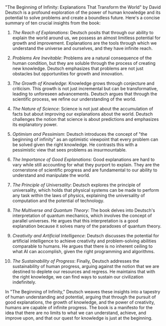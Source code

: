 "The Beginning of Infinity: Explanations That Transform the World" by David Deutsch is a profound exploration of the power of human knowledge and its potential to solve problems and create a boundless future. Here's a concise summary of ten crucial insights from the book:

1. *The Reach of Explanations*: Deutsch posits that through our ability to explain the world around us, we possess an almost limitless potential for growth and improvement. Explanations are the tools through which we understand the universe and ourselves, and they have infinite reach.

2. *Problems Are Inevitable*: Problems are a natural consequence of the human condition, but they are soluble through the process of creating new knowledge. Deutsch emphasizes that problems are not just obstacles but opportunities for growth and innovation.

3. *The Growth of Knowledge*: Knowledge grows through conjecture and criticism. This growth is not just incremental but can be transformative, leading to unforeseen advancements. Deutsch argues that through the scientific process, we refine our understanding of the world.

4. *The Nature of Science*: Science is not just about the accumulation of facts but about improving our explanations about the world. Deutsch challenges the notion that science is about predictions and emphasizes its explanatory power.

5. *Optimism and Pessimism*: Deutsch introduces the concept of "the beginning of infinity" as an optimistic viewpoint that every problem can be solved given the right knowledge. He contrasts this with a pessimistic view that sees problems as insurmountable.

6. *The Importance of Good Explanations*: Good explanations are hard to vary while still accounting for what they purport to explain. They are the cornerstone of scientific progress and are fundamental to our ability to understand and manipulate the world.

7. *The Principle of Universality*: Deutsch explores the principle of universality, which holds that physical systems can be made to perform any task within the laws of physics, explaining the universality of computation and the potential of technology.

8. *The Multiverse and Quantum Theory*: The book delves into Deutsch's interpretation of quantum mechanics, which involves the concept of parallel universes. He argues that this interpretation is a good explanation because it solves many of the paradoxes of quantum theory.

9. *Creativity and Artificial Intelligence*: Deutsch discusses the potential for artificial intelligence to achieve creativity and problem-solving abilities comparable to humans. He argues that there is no inherent ceiling to what AI can accomplish, given the right programming and algorithms.

10. *The Sustainability of Progress*: Finally, Deutsch addresses the sustainability of human progress, arguing against the notion that we are destined to deplete our resources and regress. He maintains that with the right knowledge, we can find ways to sustain our civilization indefinitely.

In "The Beginning of Infinity," Deutsch weaves these insights into a tapestry of human understanding and potential, arguing that through the pursuit of good explanations, the growth of knowledge, and the power of creativity, humans are capable of infinite progress. The book is a manifesto for the idea that there are no limits to what we can understand, achieve, and improve upon, and that our quest for knowledge is just at the beginning.